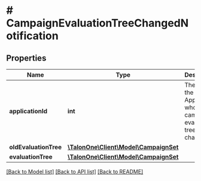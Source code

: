 # # CampaignEvaluationTreeChangedNotification

## Properties

Name | Type | Description | Notes
------------ | ------------- | ------------- | -------------
**applicationId** | **int** | The ID of the Application whose campaign evaluation tree changed. | 
**oldEvaluationTree** | [**\TalonOne\Client\Model\CampaignSet**](CampaignSet.md) |  | [optional] 
**evaluationTree** | [**\TalonOne\Client\Model\CampaignSet**](CampaignSet.md) |  | 

[[Back to Model list]](../../README.md#documentation-for-models) [[Back to API list]](../../README.md#documentation-for-api-endpoints) [[Back to README]](../../README.md)


